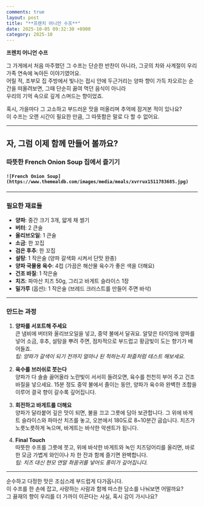 ```yaml
---
comments: true
layout: post
title: "**프렌치 어니언 수프**"
date: 2025-10-05 09:32:30 +0900
category: 2025-10
---
```


**프렌치 어니언 수프**  

그 가게에서 처음 마주했던 그 수프는 단순한 반찬이 아니라, 그곳의 차와 사계절이 우리 가족 연속에 녹아든 이야기였어요.  
어릴 적, 조부모 집 주방에서 빛나는 접시 안에 두근거리는 양파 향이 가득 차오르는 순간을 떠올려보면, 그때 단순히 끓여 먹던 음식이 아니라  
우리의 기억 속으로 깊게 스며드는 향이었죠.  

혹시, 가을마다 그 고소하고 부드러운 맛을 떠올리며 추억에 잠겨본 적이 있나요?  
이 수프는 오랜 시간이 필요한 만큼, 그 따뜻함은 말로 다 할 수 없어요.

---

## 자, 그럼 이제 함께 만들어 볼까요?

### 따뜻한 French Onion Soup 집에서 즐기기

#### `![French Onion Soup](https://www.themealdb.com/images/media/meals/xvrrux1511783685.jpg)`

---

### 필요한 재료들  
- **양파**: 중간 크기 3개, 얇게 채 썰기  
- **버터**: 2 큰술  
- **올리브오일**: 1 큰술  
- **소금**: 한 꼬집  
- **검은 후추**: 한 꼬집  
- **설탕**: 1 작은술 (양파 갈색화 시켜서 단맛 완충)  
- **양파 국물용 육수**: 4컵 (가끔은 해산물 육수가 좋은 색을 더해요)  
- **건조 바질**: 1 작은술  
- **치즈**: 파마산 치즈 50g, 그리고 바게트 슬라이스 1장  
- **밀가루** (옵션): 1 작은술 (브레드 크러스트를 만들어 주면 바삭)  

---

### 만드는 과정  

1. **양파를 서포트해 주세요**  
   큰 냄비에 버터와 올리브오일을 넣고, 중약 불에서 달궈요. 알맞은 타이밍에 양파를 넣어 소금, 후추, 설탕을 뿌려 주면, 점차적으로 부드럽고 황금빛이 도는 향기가 배어들죠.  
   *팁: 양파가 갈색이 되기 전까지 얼마나 된 척하는지 퍼즐처럼 테스트 해보세요.*

2. **육수를 브러쉬로 붓는다**  
   양파가 다 솔솔 끓어올라 노란빛이 서서히 들려오면, 육수를 천천히 부어 주고 건조 바질을 넣으세요. 15분 정도 중약 불에서 졸이는 동안, 양파가 육수와 완벽한 조합을 이루어 결국 향이 갈수록 깊어집니다.

3. **회전하고 바게트를 더해요**  
   양파가 달라붙어 깊은 맛이 되면, 불을 끄고 그릇에 담아 보관합니다. 그 위에 바게트 슬라이스와 파마산 치즈를 놓고, 오븐에서 180도로 8~10분간 굽습니다. 치즈가 노릇노릇하게 녹으며, 바게트는 바삭한 악센트가 됩니다.

4. **Final Touch**  
   따뜻한 수프를 그릇에 붓고, 위에 바삭한 바게트와 녹인 치즈덩어리를 올리면, 바로 한 모금 가볍게 와인이나 차 한 잔과 함께 즐기면 완벽합니다.  
   *팁: 치즈 대신 현모 연말 촤꿈귀를 넣어도 풍미가 깊어집니다.*

---

순수하고 다정한 맛은 조심스레 부드럽게 다가옵니다.  
이 수프를 한 손에 잡고, 사랑하는 사람과 함께 따스한 담소를 나눠보면 어떨까요?  
그 끓재의 향이 우리를 더 가까이 이끈다는 사실, 혹시 감이 가시나요?